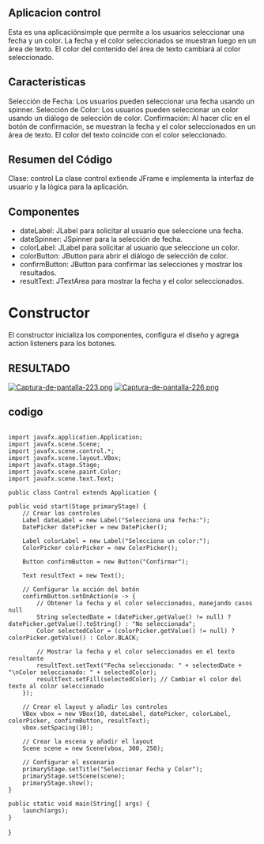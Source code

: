 ## Aplicacion control

Esta es una aplicaciónsimple que permite a los usuarios seleccionar una fecha y un color. La fecha y el color seleccionados se muestran luego en un área de texto. El color del contenido del área de texto cambiará al color seleccionado.

## Características

Selección de Fecha: Los usuarios pueden seleccionar una fecha usando un spinner.
Selección de Color: Los usuarios pueden seleccionar un color usando un diálogo de selección de color.
Confirmación: Al hacer clic en el botón de confirmación, se muestran la fecha y el color seleccionados en un área de texto. El color del texto coincide con el color seleccionado.

## Resumen del Código

Clase: control
La clase control extiende JFrame e implementa la interfaz de usuario y la lógica para la aplicación.

## Componentes

- dateLabel: JLabel para solicitar al usuario que seleccione una fecha.
- dateSpinner: JSpinner para la selección de fecha.
- colorLabel: JLabel para solicitar al usuario que seleccione un color.
- colorButton: JButton para abrir el diálogo de selección de color.
- confirmButton: JButton para confirmar las selecciones y mostrar los resultados.
- resultText: JTextArea para mostrar la fecha y el color seleccionados.

# Constructor

El constructor inicializa los componentes, configura el diseño y agrega action listeners para los botones.


## RESULTADO

[![Captura-de-pantalla-223.png](https://i.postimg.cc/wBSSNtP7/Captura-de-pantalla-223.png)](https://postimg.cc/2q7cR5CD)
[![Captura-de-pantalla-226.png](https://i.postimg.cc/6qhSFMQv/Captura-de-pantalla-226.png)](https://postimg.cc/1VfJqcwm)

## codigo

````package controles;

import javafx.application.Application;
import javafx.scene.Scene;
import javafx.scene.control.*;
import javafx.scene.layout.VBox;
import javafx.stage.Stage;
import javafx.scene.paint.Color;
import javafx.scene.text.Text;

public class Control extends Application {
````
    public void start(Stage primaryStage) {
        // Crear los controles
        Label dateLabel = new Label("Selecciona una fecha:");
        DatePicker datePicker = new DatePicker();
        
        Label colorLabel = new Label("Selecciona un color:");
        ColorPicker colorPicker = new ColorPicker();
        
        Button confirmButton = new Button("Confirmar");
        
        Text resultText = new Text();
        
        // Configurar la acción del botón
        confirmButton.setOnAction(e -> {
            // Obtener la fecha y el color seleccionados, manejando casos null
            String selectedDate = (datePicker.getValue() != null) ? datePicker.getValue().toString() : "No seleccionada";
            Color selectedColor = (colorPicker.getValue() != null) ? colorPicker.getValue() : Color.BLACK;
            
            // Mostrar la fecha y el color seleccionados en el texto resultante
            resultText.setText("Fecha seleccionada: " + selectedDate + "\nColor seleccionado: " + selectedColor);
            resultText.setFill(selectedColor); // Cambiar el color del texto al color seleccionado
        });
        
        // Crear el layout y añadir los controles
        VBox vbox = new VBox(10, dateLabel, datePicker, colorLabel, colorPicker, confirmButton, resultText);
        vbox.setSpacing(10);
        
        // Crear la escena y añadir el layout
        Scene scene = new Scene(vbox, 300, 250);
        
        // Configurar el escenario
        primaryStage.setTitle("Seleccionar Fecha y Color");
        primaryStage.setScene(scene);
        primaryStage.show();
    }

    public static void main(String[] args) {
        launch(args);
    }
}

